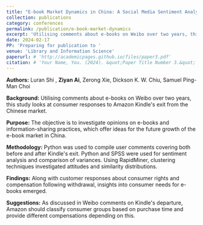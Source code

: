 ```yaml
---
title: "E-book Market Dynamics in China: A Social Media Sentiment Analysis of Consumer Reactions to Amazon Kindle's Withdrawal"
collection: publications
category: conferences
permalink: /publication/e-book-market-dynamics
excerpt: 'Utilising comments about e-books on Weibo over two years, this study looks at consumer responses to Amazon Kindle''s exit from the Chinese market.'
date: 2024-02-17
PP: 'Preparing for publication to '
venue: 'Library and Information Science'
paperurl: # 'http://academicpages.github.io/files/paper3.pdf'
citation: # 'Your Name, You. (2024). &quot;Paper Title Number 3.&quot; <i>GitHub Journal of Bugs</i>. 1(3).' 
---
```






**Authors:** Luran Shi , **Ziyan Ai**, Zerong Xie, Dickson K. W. Chiu, Samuel Ping-Man Choi 

**Background:** Utilising comments about e-books on Weibo over two years, this study looks at consumer responses to Amazon Kindle's exit from the Chinese market.

**Purpose:** The objective is to investigate opinions on e-books and information-sharing practices, which offer ideas for the future growth of the e-book market in China.

**Methodology:** Python was used to compile user comments covering both before and after Kindle's exit. Python and SPSS were used for sentiment analysis and comparison of variances. Using RapidMiner, clustering techniques investigated attitudes and similarity distributions.

**Findings:** Along with customer responses about consumer rights and compensation following withdrawal, insights into consumer needs for e-books emerged.

**Suggestions:** As discussed in Weibo comments on Kindle's departure, Amazon should classify consumer groups based on purchase time and provide different compensations depending on this.






